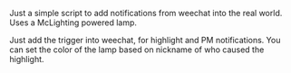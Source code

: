 Just a simple script to add notifications from weechat into the real world. Uses a McLighting powered lamp.

Just add the trigger into weechat, for highlight and PM notifications. You can set the color of the lamp based on nickname of who caused the highlight.


